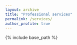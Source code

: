 ```yaml
---
layout: archive
title: "Professional services"
permalink: /services/
author_profile: true
---
```


{% include base_path %}
